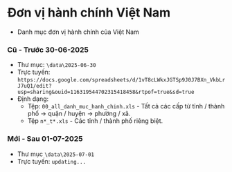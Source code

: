 # Đơn vị hành chính Việt Nam
- Danh mục đơn vị hành chính của Việt Nam

### Cũ - Trước 30-06-2025
- Thư mục: `\data\2025-06-30`
- Trực tuyến: `https://docs.google.com/spreadsheets/d/1vT8cLWkxJGTSp9J0J7BXn_VkbLrJ7uQ1/edit?usp=sharing&ouid=116319544702315418458&rtpof=true&sd=true`
- Định dạng:
	+ Tệp: `00_all_danh_muc_hanh_chinh.xls` -  Tất cả các cấp từ tỉnh / thành phố -> quận / huyện -> phường / xã.
	+ Tệp `n*_t*.xls` - Các tỉnh / thành phố riêng biệt.

### Mới - Sau 01-07-2025
- Thư mục `\data\2025-07-01`
- Trực tuyến: `updating...`